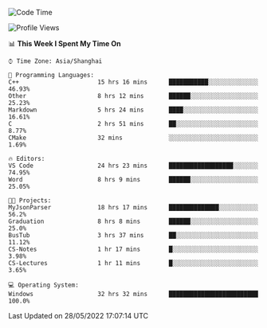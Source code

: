 <!--START_SECTION:waka-->
![Code Time](http://img.shields.io/badge/Code%20Time-70%20hrs%2014%20mins-blue)

![Profile Views](http://img.shields.io/badge/Profile%20Views-5-blue)

📊 **This Week I Spent My Time On** 

```text
⌚︎ Time Zone: Asia/Shanghai

💬 Programming Languages: 
C++                      15 hrs 16 mins      ███████████░░░░░░░░░░░░░░   46.93% 
Other                    8 hrs 12 mins       ██████░░░░░░░░░░░░░░░░░░░   25.23% 
Markdown                 5 hrs 24 mins       ████░░░░░░░░░░░░░░░░░░░░░   16.61% 
C                        2 hrs 51 mins       ██░░░░░░░░░░░░░░░░░░░░░░░   8.77% 
CMake                    32 mins             ░░░░░░░░░░░░░░░░░░░░░░░░░   1.69%

🔥 Editors: 
VS Code                  24 hrs 23 mins      ██████████████████░░░░░░░   74.95% 
Word                     8 hrs 9 mins        ██████░░░░░░░░░░░░░░░░░░░   25.05%

🐱‍💻 Projects: 
MyJsonParser             18 hrs 17 mins      ██████████████░░░░░░░░░░░   56.2% 
Graduation               8 hrs 8 mins        ██████░░░░░░░░░░░░░░░░░░░   25.0% 
BusTub                   3 hrs 37 mins       ██░░░░░░░░░░░░░░░░░░░░░░░   11.12% 
CS-Notes                 1 hr 17 mins        █░░░░░░░░░░░░░░░░░░░░░░░░   3.98% 
CS-Lectures              1 hr 11 mins        █░░░░░░░░░░░░░░░░░░░░░░░░   3.65%

💻 Operating System: 
Windows                  32 hrs 32 mins      █████████████████████████   100.0%

```


 Last Updated on 28/05/2022 17:07:14 UTC
<!--END_SECTION:waka-->